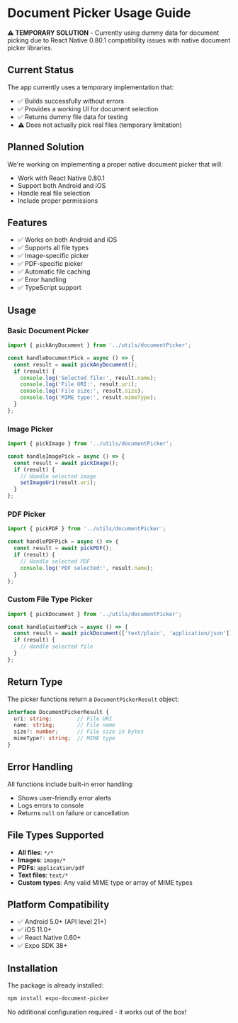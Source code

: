 # Document Picker Usage Guide

**⚠️ TEMPORARY SOLUTION** - Currently using dummy data for document picking due to React Native 0.80.1 compatibility issues with native document picker libraries.

## Current Status

The app currently uses a temporary implementation that:
- ✅ Builds successfully without errors
- ✅ Provides a working UI for document selection
- ✅ Returns dummy file data for testing
- ⚠️ Does not actually pick real files (temporary limitation)

## Planned Solution

We're working on implementing a proper native document picker that will:
- Work with React Native 0.80.1
- Support both Android and iOS
- Handle real file selection
- Include proper permissions

## Features

- ✅ Works on both Android and iOS
- ✅ Supports all file types
- ✅ Image-specific picker
- ✅ PDF-specific picker
- ✅ Automatic file caching
- ✅ Error handling
- ✅ TypeScript support

## Usage

### Basic Document Picker

```typescript
import { pickAnyDocument } from '../utils/documentPicker';

const handleDocumentPick = async () => {
  const result = await pickAnyDocument();
  if (result) {
    console.log('Selected file:', result.name);
    console.log('File URI:', result.uri);
    console.log('File size:', result.size);
    console.log('MIME type:', result.mimeType);
  }
};
```

### Image Picker

```typescript
import { pickImage } from '../utils/documentPicker';

const handleImagePick = async () => {
  const result = await pickImage();
  if (result) {
    // Handle selected image
    setImageUri(result.uri);
  }
};
```

### PDF Picker

```typescript
import { pickPDF } from '../utils/documentPicker';

const handlePDFPick = async () => {
  const result = await pickPDF();
  if (result) {
    // Handle selected PDF
    console.log('PDF selected:', result.name);
  }
};
```

### Custom File Type Picker

```typescript
import { pickDocument } from '../utils/documentPicker';

const handleCustomPick = async () => {
  const result = await pickDocument(['text/plain', 'application/json']);
  if (result) {
    // Handle selected file
  }
};
```

## Return Type

The picker functions return a `DocumentPickerResult` object:

```typescript
interface DocumentPickerResult {
  uri: string;        // File URI
  name: string;       // File name
  size?: number;      // File size in bytes
  mimeType?: string;  // MIME type
}
```

## Error Handling

All functions include built-in error handling:
- Shows user-friendly error alerts
- Logs errors to console
- Returns `null` on failure or cancellation

## File Types Supported

- **All files**: `*/*`
- **Images**: `image/*`
- **PDFs**: `application/pdf`
- **Text files**: `text/*`
- **Custom types**: Any valid MIME type or array of MIME types

## Platform Compatibility

- ✅ Android 5.0+ (API level 21+)
- ✅ iOS 11.0+
- ✅ React Native 0.60+
- ✅ Expo SDK 38+

## Installation

The package is already installed:
```bash
npm install expo-document-picker
```

No additional configuration required - it works out of the box! 